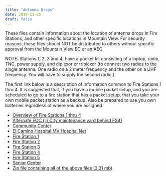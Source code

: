 ```yaml
---
title: "Antenna Drops"
date: 2019-11-25
draft: false
---
```

These files contain information about the location of antenna drops in Fire Stations, and other specific locations in Mountain View.
For security reasons, these files should NOT be distributed to others without specific approval from the Mountain View EC or an AEC.

NOTE: Stations 1, 2, 3 and 4, have a packet kit consisting of a laptop, radio, TNC, power supply, and diplexor or triplexor (to connect two radios to the single antenna. One radio on a 2 meter frequency and the other on a UHF frequency. You will have to supply the second radio.)

The first link below is a description of information common to Fire Stations 1 thru 4. It is suggested that, if you have a mobile packet setup, and you are scheduled to go to a fire station that has a packet setup, that you take your own mobile packet station as a backup. Also be prepared to use you own batteries regardless of where you are assigned.

- [Overview of Fire Stations 1 thru 4](static/drops/fs1-4-overview.pdf)
- [Alternate EOC (in City maintenance yard behind FS4)](static/drops/alt-eoc-drop.pdf)
- [Community Center](static/drops/community-center-drop.pdf)
- [El Camino Hospital MV Hospital Net](static/drops/ech-drop.pdf)
- [Fire Station 1](static/drops/fs1-drop-2017.pdf)
- [Fire Station 2](static/drops/fs2-drop-2017.pdf)
- [Fire Station 3](static/drops/fs3-drop-2018.pdf)
- [Fire Station 4](static/drops/fs4-drop-2018.pdf)
- [Fire Station 5](static/drops/fs5-drop.pdf)
- [Senior Center](static/drops/senior-center-drop.pdf)
- [Zip file containing all of the above files (3.31 mb)](static/drops/mtv-antenna-drops.zip)
